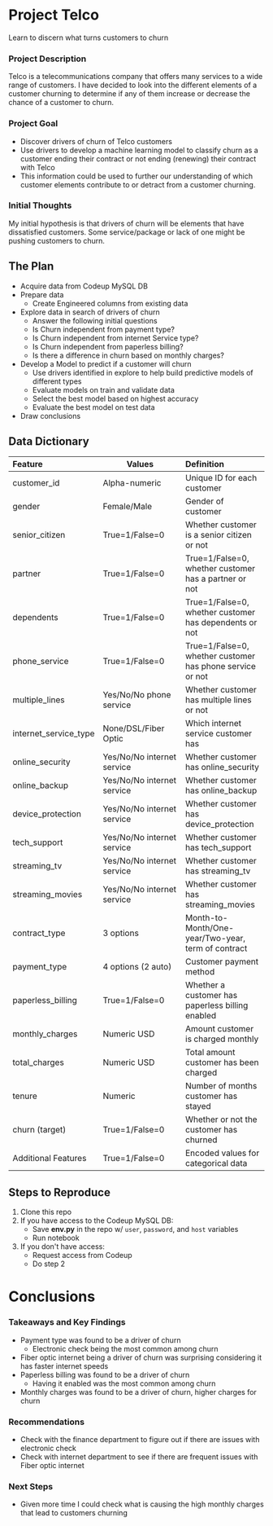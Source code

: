 # Project Telco

Learn to discern what turns customers to churn

### Project Description

Telco is a telecommunications company that offers many services to a wide range of customers. I have decided to look into the different elements of a customer churning to determine if any of them increase or decrease the chance of a customer to churn.

### Project Goal

* Discover drivers of churn of Telco customers
* Use drivers to develop a machine learning model to classify churn as a customer ending their contract or not ending (renewing) their contract with Telco
* This information could be used to further our understanding of which customer elements contribute to or detract from a customer churning.

### Initial Thoughts

My initial hypothesis is that drivers of churn will be elements that have dissatisfied customers. Some service/package or lack of one might be pushing customers to churn.

## The Plan

* Acquire data from Codeup MySQL DB
* Prepare data
    * Create Engineered columns from existing data
* Explore data in search of drivers of churn
    * Answer the following initial questions
    * Is Churn independent from payment type?
    * Is Churn independent from internet Service type?
    * Is Churn independent from paperless billing?
    * Is there a difference in churn based on monthly charges?
* Develop a Model to predict if a customer will churn
    * Use drivers identified in explore to help build predictive models of different types
    * Evaluate models on train and validate data
    * Select the best model based on highest accuracy
    * Evaluate the best model on test data
* Draw conclusions

## Data Dictionary

| Feature               | Values                      | Definition                                                |
| :-------------------- | --------------------------- | :-------------------------------------------------------- |
| customer_id           | Alpha-numeric               | Unique ID for each customer                               |
| gender                | Female/Male                 | Gender of customer                                        |
| senior_citizen        | True=1/False=0              | Whether customer is a senior citizen or not               |
| partner               | True=1/False=0              | True=1/False=0, whether customer has a partner or not     |
| dependents            | True=1/False=0              | True=1/False=0, whether customer has dependents or not    |
| phone_service         | True=1/False=0              | True=1/False=0, whether customer has phone service or not |
| multiple_lines        | Yes/No/No phone service     | Whether customer has multiple lines or not                |
| internet_service_type | None/DSL/Fiber Optic        | Which internet service customer has                       |
| online_security       | Yes/No/No internet service | Whether customer has online_security                      |
| online_backup         | Yes/No/No internet service | Whether customer has online_backup                        |
| device_protection     | Yes/No/No internet service | Whether customer has device_protection                    |
| tech_support          | Yes/No/No internet service | Whether customer has tech_support                         |
| streaming_tv          | Yes/No/No internet service | Whether customer has streaming_tv                         |
| streaming_movies      | Yes/No/No internet service | Whether customer has streaming_movies                     |
| contract_type         | 3 options                   | Month-to-Month/One-year/Two-year, term of contract        |
| payment_type          | 4 options (2 auto)          | Customer payment method                                   |
| paperless_billing     | True=1/False=0              | Whether a customer has paperless billing enabled          |
| monthly_charges       | Numeric USD                 | Amount customer is charged monthly                        |
| total_charges         | Numeric USD                 | Total amount customer has been charged                    |
| tenure                | Numeric                     | Number of months customer has stayed                      |
| churn (target)        | True=1/False=0              | Whether or not the customer has churned                   |
| Additional Features   | True=1/False=0              | Encoded values for categorical data                       |

## Steps to Reproduce

1) Clone this repo
2) If you have access to the Codeup MySQL DB:
   - Save **env.py** in the repo w/ `user`, `password`, and `host` variables
   - Run notebook
3) If you don't have access:
   - Request access from Codeup
   - Do step 2

# Conclusions

### Takeaways and Key Findings

* Payment type was found to be a driver of churn
    - Electronic check being the most common among churn
* Fiber optic internet being a driver of churn was surprising considering it has faster internet speeds
* Paperless billing was found to be a driver of churn
    - Having it enabled was the most common among churn
* Monthly charges was found to be a driver of churn, higher charges for churn

### Recommendations

* Check with the finance department to figure out if there are issues with electronic check
* Check with internet department to see if there are frequent issues with Fiber optic internet

### Next Steps

* Given more time I could check what is causing the high monthly charges that lead to customers churning
